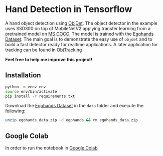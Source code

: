 # Hand Detection in Tensorflow

A hand object detection using [ObjDet](https://github.com/mcherep/objdet). The object detector in the example uses SSD300 on top of MobileNetV2 applying transfer learning from a pretrained model on [MS COCO](http://cocodataset.org/#home). The model is trained with the [Egohands Dataset](http://vision.soic.indiana.edu/egohands_files/egohands_data.zip). The main goal is to demonstrate the easy use of `objdet` and to build a fast detector ready for realtime applications. A later application for tracking can be found in [ObjTracking](https://github.com/mcherep/objtracking)

**Feel free to help me improve this project!**

## Installation

```bash
python -m venv env
source env/bin/activate
pip install -r requirements.txt
```

Download the [Egohands Dataset](http://vision.soic.indiana.edu/egohands_files/egohands_data.zip) in the `data` folder and execute the following:

```bash
unzip egohands_data.zip -d egohands && rm egohands_data.zip
```

## Google Colab

In order to run the notebook in [Google Colab](https://colab.research.google.com/github/)
